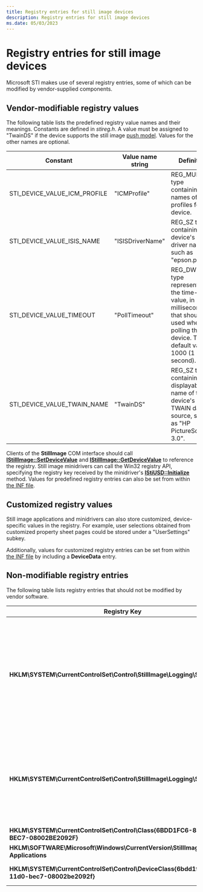 ```yaml
---
title: Registry entries for still image devices
description: Registry entries for still image devices
ms.date: 05/03/2023
---
```


# Registry entries for still image devices

Microsoft STI makes use of several registry entries, some of which can be modified by vendor-supplied components.

## Vendor-modifiable registry values

The following table lists the predefined registry value names and their meanings. Constants are defined in *stireg.h*. A value must be assigned to "TwainDS" if the device supports the still image [push model](creating-push-model-aware-applications.md). Values for the other names are optional.

| Constant | Value name string | Definition |
|--|--|--|
| STI_DEVICE_VALUE_ICM_PROFILE | "ICMProfile" | REG_MULTI_SZ type containing names of ICM profiles for the device. |
| STI_DEVICE_VALUE_ISIS_NAME | "ISISDriverName" | REG_SZ type containing the device's ISIS driver name, such as "epson.pxn". |
| STI_DEVICE_VALUE_TIMEOUT | "PollTimeout" | REG_DWORD type representing the time-out value, in milliseconds, that should be used when polling the device. The default value is 1000 (1 second). |
| STI_DEVICE_VALUE_TWAIN_NAME | "TwainDS" | REG_SZ type containing the displayable name of the device's TWAIN data source, such as "HP PictureScan 3.0". |

Clients of the **StillImage** COM interface should call [**IStillImage::SetDeviceValue**](/previous-versions/windows/hardware/drivers/ff543801(v=vs.85)) and [**IStillImage::GetDeviceValue**](/previous-versions/windows/hardware/drivers/ff543786(v=vs.85)) to reference the registry. Still image minidrivers can call the Win32 registry API, specifying the registry key received by the minidriver's [**IStiUSD::Initialize**](/windows-hardware/drivers/ddi/stiusd/nf-stiusd-istiusd-initialize) method. Values for predefined registry entries can also be set from within [the INF file](inf-files-for-still-image-devices.md).

## Customized registry values

Still image applications and minidrivers can also store customized, device-specific values in the registry. For example, user selections obtained from customized property sheet pages could be stored under a "UserSettings" subkey.

Additionally, values for customized registry entries can be set from within [the INF file](inf-files-for-still-image-devices.md) by including a **DeviceData** entry.

## Non-modifiable registry entries

The following table lists registry entries that should not be modified by vendor software.

| Registry Key | Definition |
|--|--|
| **HKLM\SYSTEM\CurrentControlSet\Control\StillImage\Logging\STICLI** | Specifies which vendor-generated messages are written to the still image log file. Can be any combination of the following bitmasks:<br><br>0x1 - informational messages<br><br>0x2 - warning messages<br><br>0x4 - error messages<br><br>See [**IStillImage::WriteToErrorLog**](/previous-versions/windows/hardware/drivers/ff543807(v=vs.85)). |
| **HKLM\SYSTEM\CurrentControlSet\Control\StillImage\Logging\STIMON** | Specifies which event monitor messages are written to the still image log file. Can be any combination of the following bitmasks:<br><br>0x1 - informational messages<br><br>0x2 - warning messages<br><br>0x4 - error messages |
| **HKLM\SYSTEM\CurrentControlSet\Control\Class{6BDD1FC6-810F-11D0-BEC7-08002BE2092F}** | Contains information about installed still image devices. |
| **HKLM\SOFTWARE\Microsoft\Windows\CurrentVersion\StillImage\Registered Applications** | Contains a list of registered imaging applications. |
| **HKLM\SYSTEM\CurrentControlSet\Control\DeviceClass{6bdd1fc6-810f-11d0-bec7-08002be2092f}** | Contains information about installed still image device interfaces. |
